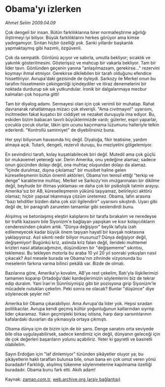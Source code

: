 # Obama'yı izlerken

*Ahmet Selim 2009.04.09*

<tr><td class="metin" colspan="2" style="padding-top: 20px; padding-left: 5px; padding-right: 10px;">Çok dengeli bir insan. Bütün farklılıklarına birer normalleştirme ağırlığı iliştirmeyi iyi biliyor. Büyük farklılıklarını herkes görüyor ama kimse yadırgamıyor. Sırıtan hiçbir özelliği yok. Sanki yıllardır başkanlık yapmaktaymış gibi hazımlı, özgüvenli.</td></tr><tr><td class="metin" colspan="2" style="padding-top: 20px; padding-left: 5px; padding-right: 10px;"><p>Çok da sempatik. Gönlünü açıyor ve sabırla, umutla bekliyor; sıcaklık ve yakınlık gösterilmesini. Gösterişsiz ve mahcup bir vakarla bekliyor. Tam bir lider tavrı. Gönlünden geçenin yanına "anlaşılmazsam, gerekirse..." rezervini koymayı ihmal etmiyor. Gerekirse dikilebilen bir tarafı olduğunu efendice hissettiriyor. Avrupa'daki gezisinde de öyleydi. Sarkozy ile Merkel onun bu tarafını hissetmenin çekingenliği içindeydiler ve itiraz denemelerini bir noktada durdurup sık sık yutkundular. İronik bir dalgalanmaya mecbur kalmaları çok hoşuma gitti!
<p>Tam bir diyalog adamı. Sermayesi olan için çok verimli bir muhatap. Rahat davranarak rahatlatmaya mizacı çok elverişli. "Ama cıvıtmayın!" uyarısını, incitmeden fakat kuşatıcı bir ciddiyet ve nezaket duruşuyla ima ediyor. Bu, eskiden bizim babacan tavırlı büyüklerimizde vardı; gülerler, espri yaparlar, çocukla çocuk olurlar, lâkin ipin ucunu kaçırmama lüzumunu halleriyle telkin ederlerdi. "Kontrollü samimiyet" de diyebilirsiniz buna.
<p>Her şeyi biliyorum havasında hiç değil. Diyaloğa, fikir teatisine, yardım almaya açık. Tutarlı, dengeli, rezervli duruşu, bu meziyetini gölgelemiyor.
<p>En sevindirici tarafı, kolay kuşatılabilecek biri değil. Mutedil ama çok güçlü bir mukavemet yeteneği var. Derin Amerika, onu yedeğine alamaz; sadece onun gücünden dolayı değil, ona muhtaç oluşundan dolayı da alamaz. "İçinde durulmaz, dışına çıkılamaz" bir musibet haline gelen küreselleşmenin bütün önemli aktörleri, Obama'nın temsil ettiği "terkip ve denge" karakterine muhtaç. Merkel ve Sarkozy'nin ımızganmaları bir dikilme değil, beyhude bir iltimas yoklaması ve daha çok bir psikolojik tatmin arayışı. Amerika'sız bir AB, küreselleşmenin yükünü taşıyamaz, belirleyici aktörü olamaz; hiçbir yapısal tıkanmaya çözüm üretemez. Obama, lafın arasına "bazı tehditler bizden daha çok sizi ilgilendirir" uyarısını sıkıştırdı. Uyarı gibi değil de, bir paragrafı zarureten tamamlar gibi seslendirdi bunu.
<p>Alışılmış ve betonlaşmış eleştiri kalıplarını bir tarafa bırakalım ve neredeyse bir trafik kazasını bile Siyonizm'e bağlayan yapışkan ve kısır kolaycılıkların cenderesinden çıkalım artık. "Dünya değişiyor" beylik lafıyla izah edilemeyecek kadar büyük önem taşıyan hayatî bir kavşak noktasına yaklaşıyoruz. Asıl sıkıntı nedir biliyor musunuz? Dünya değişiyor değil, değişemiyor! Bugünkü kriz, aslında kriz falan değil, ilerideki muhtemel krizleri nasıl atlatacağımızın, düşündüren bir "değişememe" sıkıntısı, teklemesi. Bu tekleyen motorla bu araba 10 yıl 20 yıl sonraki yokuşları nasıl çıkacak? Asıl mesele burada ve Obama'nın zihninde vizyonunda bu meselenin farkına varma bilinci pekâlâ var. Bizde de olmalı.
<p>Bazılarına göre, Amerika'yı kovalım, AB'ye rest çekelim, Batı'yla ilişkilerimizi tamamen koparıp Ortadoğu'daki kardeşlerimizin söylemlerini biz de tekrar edip duralım. Yani İran'ın Sünnîsiymişiz gibi bir pozisyona girip Siyonizm'le mücadele nutukları çekelim. Peki sonra ne olacak? Bunlar "düşünce" diye söylenecek şeyler mi?
<p>Amerika bir Obama çıkarabiliyor. Ama Avrupa'da lider yok. Hepsi sıradan politikacılar. Avrupa kendi geçmiş kültür yoğunluğunun katlarından sıyrılıp lider çıkaramaz. Yakın geçmişteki birkaç istisna, harp darp sarsıntılarının kafalardaki duvarları da yıkmasıyla ortaya çıkmıştı.
<p>Obama dünya için de bizim için de bir şans. Denge sanatını orta seviyede bile olsa uygulayabilirsek, sadece kendimiz için değil, dünyanın geleceği için de çok değerleri başarıların yolunu açabiliriz. Yeter ki gayretli ve basiretli olabilelim.
<p>Sayın Erdoğan için "laf dinlemiyor" türünden şikâyetler oluyor ya; bu şikâyetlerin haklı tarafları bulunsa bile, onun bana en çok umut veren yönü buradadır! Farklılığı, alışılmış tükenme söylenmelerine kapılmama özelliği buradadır. Obama bunu fark etti. Akıllı adam!<br/></p></p></p></p></p></p></p></p></p></td></tr>

Kaynak: [zaman.com.tr](http://zaman.com.tr/yazar.do?yazino=835308), [web.archive.org (arşiv bağlantısı)](http://web.archive.org/web/20090512221840/http://www.zaman.com.tr:80/yazar.do?yazino=835308)
